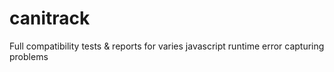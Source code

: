 # canitrack
Full compatibility tests &amp; reports for varies javascript runtime error capturing problems
